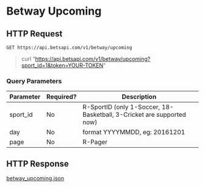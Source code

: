 # Betway Upcoming

## HTTP Request

`GET https://api.betsapi.com/v1/betway/upcoming`

> curl "https://api.betsapi.com/v1/betway/upcoming?sport_id=1&token=YOUR-TOKEN"

### Query Parameters

Parameter | Required? | Description
--------- | ------- | -----------
sport_id | No | R-SportID (only 1-Soccer, 18-Basketball, 3-Cricket are supported now)
day | No | format YYYYMMDD, eg: 20161201
page | No | R-Pager

## HTTP Response

<a href="../samples/betway_upcoming.json" target="_blank">betway_upcoming.json</a>
